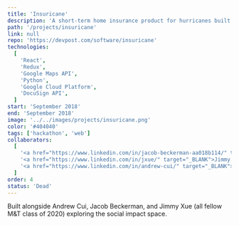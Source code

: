 ```yaml
---
title: 'Insuricane'
description: 'A short-term home insurance product for hurricanes built for PennApps F18. Leveraged machine learning algorithm trained on NOAA data to calculate risk of damages to assets and a hedging portfolio of shorts on correlated, publicly traded local utilities.'
path: '/projects/insuricane'
link: null
repo: 'https://devpost.com/software/insuricane'
technologies:
  [
    'React',
    'Redux',
    'Google Maps API',
    'Python',
    'Google Cloud Platform',
    'DocuSign API',
  ]
start: 'September 2018'
end: 'September 2018'
image: '../../images/projects/insuricane.png'
color: '#404040'
tags: ['hackathon', 'web']
collaborators:
  [
    '<a href="https://www.linkedin.com/in/jacob-beckerman-aa018b114/" target="_BLANK">Jacob Beckerman</a>',
    '<a href="https://www.linkedin.com/in/jxue/" target="_BLANK">Jimmy Xue</a>',
    '<a href="https://www.linkedin.com/in/andrew-cui/" target="_BLANK">Andrew Cui</a>',
  ]
order: 4
status: 'Dead'
---
```


Built alongside Andrew Cui, Jacob Beckerman, and Jimmy Xue (all fellow M&T class of 2020) exploring the social impact space.
